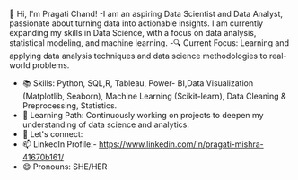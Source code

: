 👋 Hi, I'm Pragati Chand!
 -I am an aspiring Data Scientist and Data Analyst, passionate about turning data into actionable insights. I am currently expanding my skills in Data Science,
 with a focus on data analysis, statistical modeling, and machine learning.
-🔍 Current Focus: Learning and applying data analysis techniques and data science methodologies to real-world problems.
-  📚 Skills: Python, SQL,R, Tableau, Power- BI,Data Visualization (Matplotlib, Seaborn), Machine Learning (Scikit-learn), Data Cleaning & Preprocessing, Statistics.
- 🌱 Learning Path: Continuously working on projects to deepen my understanding of data science and analytics.
- 🔗 Let's connect:
- 📫 LinkedIn Profile:- https://www.linkedin.com/in/pragati-mishra-41670b161/
- 😄 Pronouns: SHE/HER
<!---
pragati-m01/pragati-m01 is a ✨ special ✨ repository because its `README.md` (this file) appears on your GitHub profile.
You can click the Preview link to take a look at your changes.
--->

